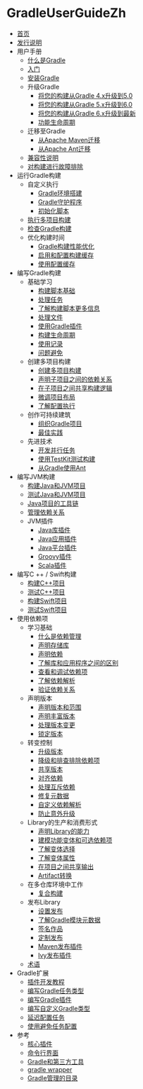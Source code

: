 # GradleUserGuideZh

- [首页](/md/首页.md)
- [发行说明](/md/Gradle发行说明.md)
- 用户手册
  - [什么是Gradle](/md/什么是Gradle.md)
  - [入门](/md/入门.md)
  - [安装Gradle](/md/安装Gradle.md)
  - 升级Gradle
    - [将您的构建从Gradle 4.x升级到5.0](/md/将您的构建从Gradle%204.md)
    - [将您的构建从Gradle 5.x升级到6.0](/md/将您的构建从Gradle%205.md)
    - [将您的构建从Gradle 6.x升级到最新](/md/将您的构建从Gradle%206.md)
    - [功能生命周期](/md/功能生命周期.md)
  - 迁移至Gradle
    - [从Apache Maven迁移](/md/从Apache%20Maven迁移.md)
    - [从Apache Ant迁移](/md/从Apache%20Ant迁移.md)
  - [兼容性说明](/md/兼容性说明.md)
  - [对构建进行故障排除](/md/对构建进行故障排除.md)
- 运行Gradle构建
  - 自定义执行
    - [Gradle环境搭建](/md/Gradle环境搭建.md)
    - [Gradle守护程序](/md/Gradle守护程序.md)
    - [初始化脚本](/md/初始化脚本.md)
  - [执行多项目构建](/md/执行多项目构建.md)
  - [检查Gradle构建](https://scans.gradle.com/)
  - 优化构建时间
    - [Gradle构建性能优化](/md/改善Gradle构建的性能.md)
    - [启用和配置构建缓存](/md/构建缓存.md)
    - [使用配置缓存](/md/配置缓存.md)
- 编写Gradle构建
  - 基础学习
    - [构建脚本基础](/md/构建脚本基础.md)
    - [处理任务](/md/处理任务.md)
    - [了解构建脚本更多信息](/md/编写构建脚本.md)
    - [处理文件](/md/处理文件.md)
    - [使用Gradle插件](/md/使用Gradle插件.md)
    - [构建生命周期](/md/构建生命周期.md)
    - [使用记录](/md/使用记录.md)
    - [问题避免](/md/避免陷阱.md)
  - 创建多项目构建
    - [创建多项目构建](/md/Gradle中的多项目构建.md)
    - [声明子项目之间的依赖关系](/md/声明子项目之间的依赖关系.md)
    - [在子项目之间共享构建逻辑](/md/在子项目之间共享构建逻辑.md)
    - [微调项目布局](/md/微调项目布局.md)
    - [了解配置执行](/md/配置时间和执行时间.md)
  - 创作可持续建筑
    - [组织Gradle项目](/md/组织Gradle项目.md)
    - [最佳实践](/md/创作可维护版本的最佳实践.md)
  - 先进技术
    - [开发并行任务](/md/使用Worker%20API开发并行任务.md)
    - [使用TestKit测试构建](/md/使用TestKit测试构建逻辑.md)
    - [从Gradle使用Ant](/md/从Gradle使用Ant.md)
- 编写JVM构建
  - [构建Java和JVM项目](/md/构建Java和JVM项目.md)
  - [测试Java和JVM项目](/md/在Java和JVM项目中进行测试.md)
  - [Java项目的工具链](/md/JVM项目的工具链.md)
  - [管理依赖关系](/md/管理JVM项目的依赖关系.md)
  - JVM插件
    - [Java库插件](/md/Java库插件.md)
    - [Java应用插件](/md/Java应用插件.md)
    - [Java平台插件](/md/Java平台插件.md)
    - [Groovy插件](/md/Groovy插件.md)
    - [Scala插件](/md/Scala插件.md)
- 编写C ++ / Swift构建
  - [构建C++项目](/md/构建C++项目.md)
  - [测试C++项目](/md/在C++项目中进行测试.md)
  - [构建Swift项目](/md/建立Swift项目.md)
  - [测试Swift项目](/md/在Swift项目中进行测试.md)
- 使用依赖项
  - 学习基础
      - [什么是依赖管理](/md/Gradle中的依赖管理.md)
      - [声明存储库](/md/声明存储库.md)
      - [声明依赖](/md/声明依赖.md)        
      - [了解库和应用程序之间的区别](/md/了解库和应用程序之间的区别.md)
      - [查看和调试依赖项](/md/查看和调试依赖项.md)
      - [了解依赖解析](/md/了解依赖性解析.md)
      - [验证依赖关系](/md/验证依赖关系.md)
  - 声明版本
      - [声明版本和范围](/md/声明版本和范围.md)
      - [声明丰富版本](/md/声明丰富版本.md)
      - [处理版本变更](/md/处理随时间变化的版本.md)        
      - [锁定版本](/md/锁定依赖版本.md)
  - 转变控制      
      - [升级版本](/md/升级传递依赖的版本.md)
      - [降级和排查排除依赖项](/md/降级版本并排除依赖项.md)
      - [共享版本](/md/在项目之间共享依赖版本.md)
      - [对齐依赖](/md/对齐依赖版本.md)
      - [处理互斥依赖](/md/处理互斥依赖性.md)
      - [修复元数据](/md/使用组件元数据规则修复元数据.md)
      - [自定义依赖解析](/md/直接自定义依赖项的解析.md)
      - [防止意外升级](/md/防止意外的依赖升级.md)
  - Library的生产和消费形式
      - [声明Library的能力](/md/声明Library的能力.md)
      - [建模功能变体和可选依赖项](/md/建模功能变体和可选依赖项.md)
      - [了解变体选择](/md/了解变体选择.md)
      - [了解变体属性](/md/使用变体属性.md)
      - [在项目之间共享输出](/md/在项目之间共享输出.md)
      - [Artifact转换](/md/转换解决方案上的依赖工件.md)
  - 在多仓库环境中工作
      - [复合构建](/md/复合构建.md)
  - 发布Library
      - [设置发布](/md/将项目发布为模块.md)
      - [了解Gradle模块元数据](/md/了解Gradle模块元数据.md)
      - [签名作品](/md/签名作品.md)
      - [定制发布](/md/定制发布.md)
      - [Maven发布插件](/md/Maven发布插件.md)
      - [Ivy发布插件](/md/Ivy发布插件.md)
  - [术语](/md/依赖管理术语.md)
- Gradle扩展
  - [插件开发教程](https://gradle.org/guides/?q=Plugin%20Development)
  - [编写Gradle任务类型](/md/开发自定义Gradle任务类型.md)
  - [编写Gradle插件](/md/开发自定义Gradle插件.md)
  - [编写自定义Gradle类型](/md/开发自定义Gradle类型.md)
  - [延迟配置任务](/md/延迟配置.md)
  - [使用避免任务配置](https://docs.gradle.org/6.7.1/userguide/task_configuration_avoidance.html)
- 参考
  - [核心插件](/md/Gradle插件参考.md)
  - [命令行界面](/md/命令行界面.md)
  - [Gradle和第三方工具](/md/Gradle和第三方工具.md)
  - [gradle wrapper](/md/gradle_wrapper.md)
  - [Gradle管理的目录](/md/Gradle目录和文件的使用.md)